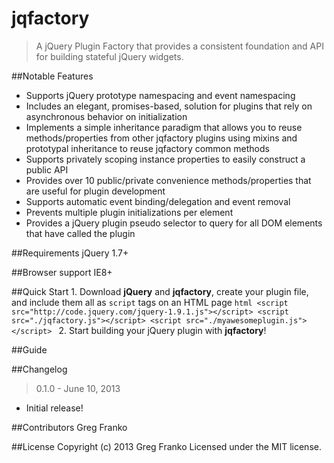 jqfactory
=========

> A jQuery Plugin Factory that provides a consistent foundation and API for building stateful jQuery widgets.  

##Notable Features
 - Supports jQuery prototype namespacing and event namespacing
 - Includes an elegant, promises-based, solution for plugins that rely on asynchronous behavior on initialization
 - Implements a simple inheritance paradigm that allows you to reuse methods/properties from other jqfactory plugins using mixins and prototypal inheritance to reuse jqfactory common methods
 - Supports privately scoping instance properties to easily construct a public API
 - Provides over 10 public/private convenience methods/properties that are useful for plugin development
 - Supports automatic event binding/delegation and event removal
 - Prevents multiple plugin initializations per element
 - Provides a jQuery plugin pseudo selector to query for all DOM elements that have called the plugin

 ##Requirements
 jQuery 1.7+

 ##Browser support
 IE8+

 ##Quick Start
    1.  Download **jQuery** and **jqfactory**, create your plugin file, and include them all as `script` tags on an HTML page
        ```html
        <script src="http://code.jquery.com/jquery-1.9.1.js"></script>
        <script src="./jqfactory.js"></script>
        <script src="./myawesomeplugin.js"></script>
        ```
    2.  Start building your jQuery plugin with **jqfactory**!

##Guide


 ##Changelog
 > 0.1.0 - June 10, 2013
  - Initial release!

 ##Contributors
 Greg Franko

 ##License
 Copyright (c) 2013 Greg Franko Licensed under the MIT license.


